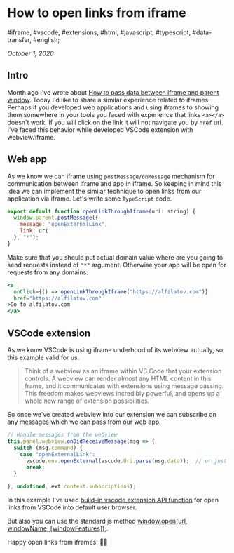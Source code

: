 # How to open links from iframe

#iframe, #vscode, #extensions, #html, #javascript, #typescript, #data-transfer, #english;

_October 1, 2020_

## Intro

Month ago I've wrote about [How to pass data between iframe and parent window](/posts/how-to-pass-data-between-iframe-and-parent-window/). Today I'd like to share a similar experience related to iframes. Perhaps if you developed web applications and using iframes to showing them somewhere in your tools you faced with experience that links `<a></a>` doesn't work. If you will click on the link it will not navigate you by `href` url. I've faced this behavior while developed VSCode extension with webview/iframe.

## Web app

As we know we can iframe using `postMessage/onMessage` mechanism for communication between iframe and app in iframe. So keeping in mind this idea we can implement the similar technique to open links from our application via iframe. Let's write some `TypeScript` code.

```js
export default function openLinkThroughIframe(uri: string) {
  window.parent.postMessage({
    message: "openExternalLink",
    link: uri
  }, "*");
}
```

Make sure that you should put actual domain value where are you going to send requests instead of `"*"` argument. Otherwise your app will be open for requests from any domains.

```jsx
<a
  onClick={() => openLinkThroughIframe("https://alfilatov.com")}
  href="https://alfilatov.com"
>Go to alfilatov.com
</a>
```

## VSCode extension

As we know VSCode is using iframe underhood of its webview actually, so this example valid for us.

> Think of a webview as an iframe within VS Code that your extension controls. A webview can render almost any HTML content in this frame, and it communicates with extensions using message passing. This freedom makes webviews incredibly powerful, and opens up a whole new range of extension possibilities.

So once we've created webview into our extension we can subscribe on any messages which we can pass from our web app.

```js
// Handle messages from the webview
this.panel.webview.onDidReceiveMessage(msg => {
  switch (msg.command) {
    case "openExternalLink":
      vscode.env.openExternal(vscode.Uri.parse(msg.data));  // or just `open(msg.data)` if not vscode
      break;
  }

}, undefined, ext.context.subscriptions);
```

In this example I've used [build-in vscode extension API function](https://code.visualstudio.com/api/references/vscode-api#env) for open links from VSCode into default user browser.

But also you can use the standard js method [window.open(url, windowName, [windowFeatures]);](https://developer.mozilla.org/en-US/docs/Web/API/Window/open).

Happy open links from iframes! ✌🏼
